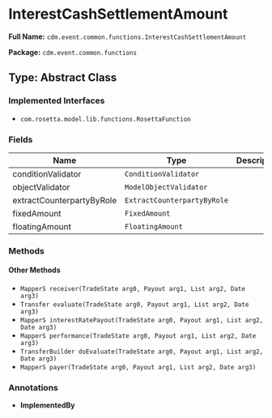 # InterestCashSettlementAmount

**Full Name:** `cdm.event.common.functions.InterestCashSettlementAmount`

**Package:** `cdm.event.common.functions`

## Type: Abstract Class

### Implemented Interfaces

- `com.rosetta.model.lib.functions.RosettaFunction`

### Fields

| Name | Type | Description |
|------|------|-------------|
| conditionValidator | `ConditionValidator` |  |
| objectValidator | `ModelObjectValidator` |  |
| extractCounterpartyByRole | `ExtractCounterpartyByRole` |  |
| fixedAmount | `FixedAmount` |  |
| floatingAmount | `FloatingAmount` |  |

### Methods

#### Other Methods

- `MapperS receiver(TradeState arg0, Payout arg1, List arg2, Date arg3)`
- `Transfer evaluate(TradeState arg0, Payout arg1, List arg2, Date arg3)`
- `MapperS interestRatePayout(TradeState arg0, Payout arg1, List arg2, Date arg3)`
- `MapperS performance(TradeState arg0, Payout arg1, List arg2, Date arg3)`
- `TransferBuilder doEvaluate(TradeState arg0, Payout arg1, List arg2, Date arg3)`
- `MapperS payer(TradeState arg0, Payout arg1, List arg2, Date arg3)`

### Annotations

- **ImplementedBy**

